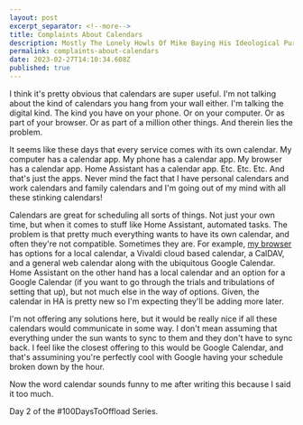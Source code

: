 ```yaml
---
layout: post
excerpt_separator: <!--more-->
title: Complaints About Calendars
description: Mostly The Lonely Howls Of Mike Baying His Ideological Purity At The Moon
permalink: complaints-about-calendars
date: 2023-02-27T14:10:34.608Z
published: true
---
```


I think it's pretty obvious that calendars are super useful. I'm not talking about the kind of calendars you hang from your wall either. I'm talking the digital kind. The kind you have on your phone. Or on your computer. Or as part of your browser. Or as part of a million other things. And therein lies the problem.

<!--more-->

It seems like these days that every service comes with its own calendar. My computer has a calendar app. My phone has a calendar app. My browser has a calendar app. Home Assistant has a calendar app. Etc. Etc. Etc. And that's just the apps. Never mind the fact that I have personal calendars and work calendars and family calendars and I'm going out of my mind with all these stinking calendars!

Calendars are great for scheduling all sorts of things. Not just your own time, but when it comes to stuff like Home Assistant, automated tasks. The problem is that pretty much everything wants to have its own calendar, and often they're not compatible. Sometimes they are. For example, [my browser](https://vivaldi.com) has options for a local calendar, a Vivaldi cloud based calendar, a CalDAV, and a general web calendar along with the ubiquitous Google Calendar. Home Assistant on the other hand has a local calendar and an option for a Google Calendar (if you want to go through the trials and tribulations of setting that up), but not much else in the way of options. Given, the calendar in HA is pretty new so I'm expecting they'll be adding more later. 

I'm not offering any solutions here, but it would be really nice if all these calendars would communicate in some way. I don't mean assuming that everything under the sun wants to sync to them and they don't have to sync back. I feel like the closest offering to this would be Google Calendar, and that's assumining you're perfectly cool with Google having your schedule broken down by the hour.

Now the word calendar sounds funny to me after writing this because I said it too much.

Day 2 of the #100DaysToOffload Series.